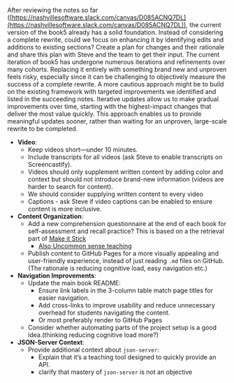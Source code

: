 After reviewing the notes so far ([https://nashvillesoftware.slack.com/canvas/D085ACNQ7DL](https://nashvillesoftware.slack.com/canvas/D085ACNQ7DL)), the current version of the book5 already has a solid foundation. Instead of considering a complete rewrite, could we focus on enhancing it by identifying edits and additions to existing sections? Create a plan for changes and  their rationale and share this plan with Steve and the team to get their input. The current iteration of book5 has undergone numerous iterations and refinements over many cohorts. Replacing it entirely with something brand new and unproven feels risky, especially since it can be challenging to objectively measure the success of a complete rewrite. A more cautious approach might be to build on the existing framework with targeted improvements we identified and listed in the succeeding notes. Iterative updates allow us to make gradual improvements over time, starting with the highest-impact changes that deliver the most value quickly. This approach enables us to provide meaningful updates sooner, rather than waiting for an unproven, large-scale rewrite to be completed.

- **Video**:
    - Keep videos short—under 10 minutes.
    - Include transcripts for all videos (ask Steve to enable transcripts on Screencastify).
    - Videos should only supplement written content by adding color and context but should not introduce brand-new information (videos are harder to search for content).
    - We should consider supplying written content to every video
    - Captions  - ask Steve if video captions can be enabled to ensure content is more inclusive.
- **Content Organization**:
    - Add a new comprehension questionnaire at the end of each book for self-assessment and recall practice? This is based on a the retrieval part of [Make it Stick](https://www.youtube.com/watch?v=mJJCfvBqlHk)
		- [Also Uncommon sense teaching](https://www.youtube.com/watch?v=MwgWnuSlybY)
    - Publish content to GitHub Pages for a more visually appealing and user-friendly experience, instead of just reading `.md` files on GitHub. (The rationale is reducing cognitive load, easy navigation etc.)
- **Navigation Improvements**:
    - Update the main book README:
        - Ensure link labels in the 3-column table match page titles for easier navigation.
        - Add cross-links to improve usability and reduce unnecessary overhead for students navigating the content. 
        - Or most preferably render to GitHub Pages 
	- Consider whether automating parts of the project setup is a good idea.(thinking reducing cognitive load more?)
- **JSON-Server Context**:
    - Provide additional context about `json-server`:
        - Explain that it’s a teaching tool designed to quickly provide an API.
        - clarify that mastery of `json-server` is not an objective